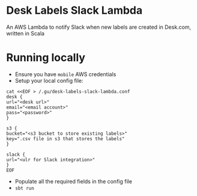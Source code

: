 # Desk Labels Slack Lambda

An AWS Lambda to notify Slack when new labels are created in Desk.com, written in Scala

# Running locally

- Ensure you have ``mobile`` AWS credentials
- Setup your local config file:
```
cat <<EOF > /.gu/desk-labels-slack-lambda.conf
desk {
url="<desk url>"
email="<email account>"
pass="<password>"
}

s3 {
bucket="<s3 bucket to store existing labels>"
key=".csv file in s3 that stores the labels"
}

slack {
url="<ulr for Slack integration>"
}
EOF
```
- Populate all the required fields in the config file
- ``sbt run``
